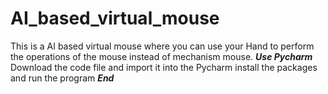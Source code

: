 # AI_based_virtual_mouse
This is a AI based virtual mouse where you can use your Hand to perform the operations of the mouse instead of mechanism mouse.
*****Use Pycharm*****
Download the code file and import it into the Pycharm 
install the packages and run the program
***********End***********
